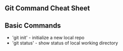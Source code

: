 ## Git Command Cheat Sheet


## Basic Commands

* 'git init' - initialize a new local repo
* 'git status' - show status of local working directory
